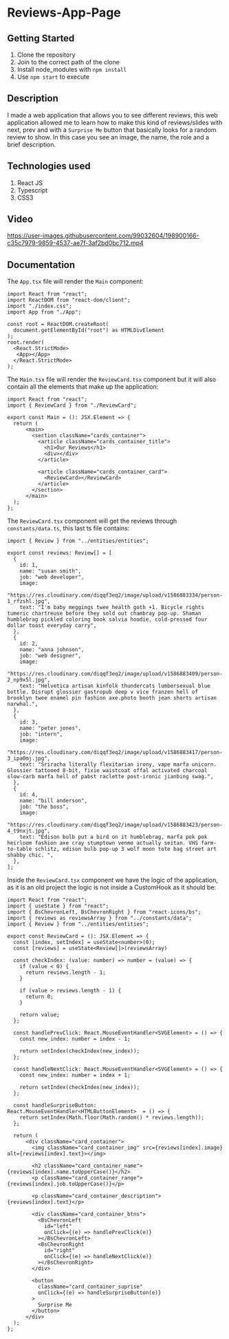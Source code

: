 # Reviews-App-Page

## Getting Started

1. Clone the repository
2. Join to the correct path of the clone
3. Install node_modules with `npm install`
4. Use `npm start` to execute

## Description

I made a web application that allows you to see different reviews, this web application allowed me to learn how to make this kind of reviews/slides with next, prev and with a `Surprise Me` button that basically looks for a random review to show. In this case you see an image, the name, the role and a brief description.

## Technologies used

1. React JS
2. Typescript
3. CSS3

## Video

https://user-images.githubusercontent.com/99032604/198900166-c35c7979-9859-4537-ae7f-3af2bd0bc712.mp4

## Documentation

The `App.tsx` file will render the `Main` component:

```
import React from "react";
import ReactDOM from "react-dom/client";
import "./index.css";
import App from "./App";

const root = ReactDOM.createRoot(
  document.getElementById("root") as HTMLDivElement
);
root.render(
  <React.StrictMode>
   <App></App>
  </React.StrictMode>
);
```

The `Main.tsx` file will render the `ReviewCard.tsx` component but it will also contain all the elements that make up the application:

```
import React from "react";
import { ReviewCard } from "./ReviewCard";

export const Main = (): JSX.Element => {
  return (
      <main>
        <section className="cards_container">
          <article className="cards_container_title">
            <h1>Our Reviews</h1>
            <div></div>
          </article>

          <article className="cards_container_card">
            <ReviewCard></ReviewCard>
          </article>
        </section>
      </main>
  );
};
```

The `ReviewCard.tsx` component will get the reviews through `constants/data.ts`, this last ts file contains:

```
import { Review } from "../entities/entities";

export const reviews: Review[] = [
  {
    id: 1,
    name: "susan smith",
    job: "web developer",
    image:
      "https://res.cloudinary.com/diqqf3eq2/image/upload/v1586883334/person-1_rfzshl.jpg",
    text: "I'm baby meggings twee health goth +1. Bicycle rights tumeric chartreuse before they sold out chambray pop-up. Shaman humblebrag pickled coloring book salvia hoodie, cold-pressed four dollar toast everyday carry",
  },
  {
    id: 2,
    name: "anna johnson",
    job: "web designer",
    image:
      "https://res.cloudinary.com/diqqf3eq2/image/upload/v1586883409/person-2_np9x5l.jpg",
    text: "Helvetica artisan kinfolk thundercats lumbersexual blue bottle. Disrupt glossier gastropub deep v vice franzen hell of brooklyn twee enamel pin fashion axe.photo booth jean shorts artisan narwhal.",
  },
  {
    id: 3,
    name: "peter jones",
    job: "intern",
    image:
      "https://res.cloudinary.com/diqqf3eq2/image/upload/v1586883417/person-3_ipa0mj.jpg",
    text: "Sriracha literally flexitarian irony, vape marfa unicorn. Glossier tattooed 8-bit, fixie waistcoat offal activated charcoal slow-carb marfa hell of pabst raclette post-ironic jianbing swag.",
  },
  {
    id: 4,
    name: "bill anderson",
    job: "the boss",
    image:
      "https://res.cloudinary.com/diqqf3eq2/image/upload/v1586883423/person-4_t9nxjt.jpg",
    text: "Edison bulb put a bird on it humblebrag, marfa pok pok heirloom fashion axe cray stumptown venmo actually seitan. VHS farm-to-table schlitz, edison bulb pop-up 3 wolf moon tote bag street art shabby chic. ",
  },
];
```

Inside the `ReviewCard.tsx` component we have the logic of the application, as it is an old project the logic is not inside a CustomHook as it should be:

```
import React from "react";
import { useState } from "react";
import { BsChevronLeft, BsChevronRight } from "react-icons/bs";
import { reviews as reviewsArray } from "../constants/data";
import { Review } from "../entities/entities";

export const ReviewCard = (): JSX.Element => {
  const [index, setIndex] = useState<number>(0);
  const [reviews] = useState<Review[]>(reviewsArray)

  const checkIndex: (value: number) => number = (value) => {
    if (value < 0) {
      return reviews.length - 1;
    }

    if (value > reviews.length - 1) {
      return 0;
    }

    return value;
  };

  const handlePrevClick: React.MouseEventHandler<SVGElement> = () => {
    const new_index: number = index - 1;

    return setIndex(checkIndex(new_index));
  };

  const handleNextClick: React.MouseEventHandler<SVGElement> = () => {
    const new_index: number = index + 1;

    return setIndex(checkIndex(new_index));
  };

  const handleSurpriseButton: React.MouseEventHandler<HTMLButtonElement>  = () => {
    return setIndex(Math.floor(Math.random() * reviews.length));
  };

  return (
      <div className="card_container">
        <img className="card_container_img" src={reviews[index].image} alt={reviews[index].text}></img>

        <h2 className="card_container_name">{reviews[index].name.toUpperCase()}</h2>
        <p className="card_container_range">{reviews[index].job.toUpperCase()}</p>

        <p className="card_container_description">{reviews[index].text}</p>

        <div className="card_container_btns">
          <BsChevronLeft
            id="left"
            onClick={(e) => handlePrevClick(e)}
          ></BsChevronLeft>
          <BsChevronRight
            id="right"
            onClick={(e) => handleNextClick(e)}
          ></BsChevronRight>
        </div>

        <button
          className="card_container_suprise"
          onClick={(e) => handleSurpriseButton(e)}
        >
          Surprise Me
        </button>
      </div>
  );
};
```
